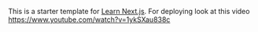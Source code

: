 This is a starter template for [Learn Next.js](https://nextjs.org/learn).
For deploying look at this video https://www.youtube.com/watch?v=1ykSXau838c